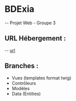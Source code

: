 # BDExia
-- Projet Web - Groupe 3
## URL Hébergement :
-- [url](#)

## Branches :
- Vues (templates format twig)
- Contrôleurs
- Modèles
- Data (Entities)